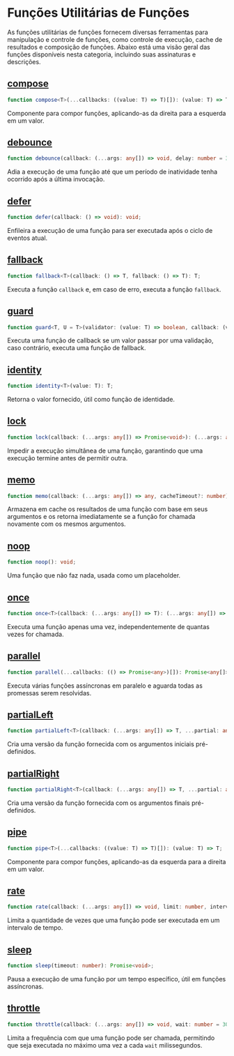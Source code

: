 # Funções Utilitárias de Funções

As funções utilitárias de funções fornecem diversas ferramentas para manipulação e controle de funções, como controle de execução, cache de resultados e composição de funções. Abaixo está uma visão geral das funções disponíveis nesta categoria, incluindo suas assinaturas e descrições.

## [compose](./compose.md)

```typescript
function compose<T>(...callbacks: ((value: T) => T)[]): (value: T) => T;
```

Componente para compor funções, aplicando-as da direita para a esquerda em um valor.

## [debounce](./debounce.md)

```typescript
function debounce(callback: (...args: any[]) => void, delay: number = 300): (...args: any[]) => void;
```

Adia a execução de uma função até que um período de inatividade tenha ocorrido após a última invocação.

## [defer](./defer.md)

```typescript
function defer(callback: () => void): void;
```

Enfileira a execução de uma função para ser executada após o ciclo de eventos atual.

## [fallback](./fallback.md)

```typescript
function fallback<T>(callback: () => T, fallback: () => T): T;
```

Executa a função `callback` e, em caso de erro, executa a função `fallback`.

## [guard](./guard.md)

```typescript
function guard<T, U = T>(validator: (value: T) => boolean, callback: (value: T) => U, fallback: (value: T) => U): (value: T) => U;
```

Executa uma função de callback se um valor passar por uma validação, caso contrário, executa uma função de fallback.

## [identity](./identity.md)

```typescript
function identity<T>(value: T): T;
```

Retorna o valor fornecido, útil como função de identidade.

## [lock](./lock.md)

```typescript
function lock(callback: (...args: any[]) => Promise<void>): (...args: any[]) => void;
```

Impedir a execução simultânea de uma função, garantindo que uma execução termine antes de permitir outra.

## [memo](./memo.md)

```typescript
function memo(callback: (...args: any[]) => any, cacheTimeout?: number): (...args: any[]) => any;
```

Armazena em cache os resultados de uma função com base em seus argumentos e os retorna imediatamente se a função for chamada novamente com os mesmos argumentos.

## [noop](./noop.md)

```typescript
function noop(): void;
```

Uma função que não faz nada, usada como um placeholder.

## [once](./once.md)

```typescript
function once<T>(callback: (...args: any[]) => T): (...args: any[]) => T;
```

Executa uma função apenas uma vez, independentemente de quantas vezes for chamada.

## [parallel](./parallel.md)

```typescript
function parallel(...callbacks: (() => Promise<any>)[]): Promise<any[]>;
```

Executa várias funções assíncronas em paralelo e aguarda todas as promessas serem resolvidas.

## [partialLeft](./partialLeft.md)

```typescript
function partialLeft<T>(callback: (...args: any[]) => T, ...partial: any[]): (...args: any[]) => T;
```

Cria uma versão da função fornecida com os argumentos iniciais pré-definidos.

## [partialRight](./partialRight.md)

```typescript
function partialRight<T>(callback: (...args: any[]) => T, ...partial: any[]): (...args: any[]) => T;
```

Cria uma versão da função fornecida com os argumentos finais pré-definidos.

## [pipe](./pipe.md)

```typescript
function pipe<T>(...callbacks: ((value: T) => T)[]): (value: T) => T;
```

Componente para compor funções, aplicando-as da esquerda para a direita em um valor.

## [rate](./rate.md)

```typescript
function rate(callback: (...args: any[]) => void, limit: number, interval: number): (...args: any[]) => boolean;
```

Limita a quantidade de vezes que uma função pode ser executada em um intervalo de tempo.

## [sleep](./sleep.md)

```typescript
function sleep(timeout: number): Promise<void>;
```

Pausa a execução de uma função por um tempo específico, útil em funções assíncronas.

## [throttle](./throttle.md)

```typescript
function throttle(callback: (...args: any[]) => void, wait: number = 300): (...args: any[]) => void;
```

Limita a frequência com que uma função pode ser chamada, permitindo que seja executada no máximo uma vez a cada `wait` milissegundos.
